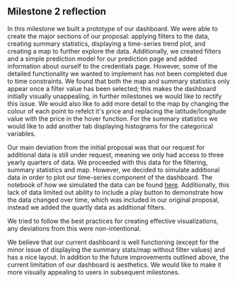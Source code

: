## Milestone 2 reflection

In this milestone we built a prototype of our dashboard. We were able to create the major sections of our proposal: applying filters to the data, creating summary statistics, displaying a time-series trend plot, and creating a map to further explore the data. Additionally, we created filters and a simple prediction model for our prediction page and added information about ourself to the credentials page. However, some of the detailed functionality we wanted to implement has not been completed due to time constraints. We found that both the map and summary statistics only appear once a filter value has been selected; this makes the dashboard initially visually unappealing, in further milestones we would like to rectify this issue. We would also like to add more detail to the map by changing the colour of each point to refelct it's price and replacing the latitude/longitude value with the price in the hover function. For the summary statistics we would like to add another tab displaying histograms for the categorical variables.

Our main deviation from the initial proposal was that our request for additional data is still under request, meaning we only had access to three yearly quarters of data. We proceeded with this data for the filtering, summary statistics and map. However, we decided to simulate additional data in order to plot our time-series component of the dashboard. The notebook of how we simulated the data can be found [here](https://github.com/UBC-MDS/DSCI-532_2024_18_VancouverAirbnbPrices/blob/main/notebooks/data_exploration_time_series.ipynb). Additionally, this lack of data limited out ability to include a play button to demonstrate how the data changed over time, which was included in our original proposal, instead we added the quartly data as additional filters.

We tried to follow the best practices for creating effective visualizations, any deviations from this were non-intentional.

We believe that our current dashboard is well functioning (except for the minor issue of displaying the summary stats/map without filter values) and has a nice layout. In addition to the future improvements outlined above, the current limitation of our dashboard is aesthetics. We would like to make it more visually appealing to users in subsequent milestones.